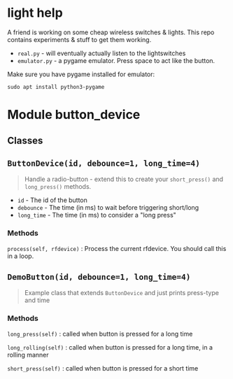 # light help

A friend is working on some cheap wireless switches & lights. This repo contains experiments & stuff to get them working.

- `real.py` - will eventually actually listen to the lightswitches
- `emulator.py` - a pygame emulator. Press space to act like the button.

Make sure you have pygame installed for emulator:

```
sudo apt install python3-pygame
```

Module button_device
====================

Classes
-------

## `ButtonDevice(id, debounce=1, long_time=4)`
>   Handle a radio-button - extend this to create your `short_press()` and `long_press()` methods.
    
* `id` - The id of the button
* `debounce` - The time (in ms) to wait before triggering short/long
* `long_time` - The time (in ms) to consider a "long press"

### Methods

`process(self, rfdevice)`
:   Process the current rfdevice. You should call this in a  loop.

## `DemoButton(id, debounce=1, long_time=4)`
>   Example class that extends `ButtonDevice` and just prints press-type and time


### Methods

`long_press(self)`
:   called when button is pressed for a long time

`long_rolling(self)`
:    called when button is pressed for a long time, in a rolling manner

`short_press(self)`
:   called when button is pressed for a short time
